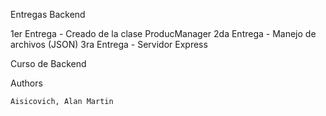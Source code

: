 Entregas Backend

1er Entrega - Creado de la clase ProducManager
2da Entrega - Manejo de archivos (JSON)
3ra Entrega - Servidor Express

Curso de Backend

Authors

    Aisicovich, Alan Martin
